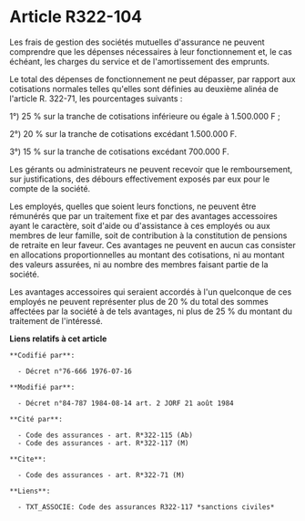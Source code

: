 # Article R322-104

Les frais de gestion des sociétés mutuelles d'assurance ne peuvent comprendre que les dépenses nécessaires à leur
fonctionnement et, le cas échéant, les charges du service et de l'amortissement des emprunts.

Le total des dépenses de fonctionnement ne peut dépasser, par rapport aux cotisations normales telles qu'elles sont définies
au deuxième alinéa de l'article R. 322-71, les pourcentages suivants :

1°) 25 % sur la tranche de cotisations inférieure ou égale à 1.500.000 F ;

2°) 20 % sur la tranche de cotisations excédant 1.500.000 F.

3°) 15 % sur la tranche de cotisations excédant 700.000 F.

Les gérants ou administrateurs ne peuvent recevoir que le remboursement, sur justifications, des débours effectivement
exposés par eux pour le compte de la société.

Les employés, quelles que soient leurs fonctions, ne peuvent être rémunérés que par un traitement fixe et par des avantages
accessoires ayant le caractère, soit d'aide ou d'assistance à ces employés ou aux membres de leur famille, soit de
contribution à la constitution de pensions de retraite en leur faveur. Ces avantages ne peuvent en aucun cas consister en
allocations proportionnelles au montant des cotisations, ni au montant des valeurs assurées, ni au nombre des membres faisant
partie de la société.

Les avantages accessoires qui seraient accordés à l'un quelconque de ces employés ne peuvent représenter plus de 20 % du
total des sommes affectées par la société à de tels avantages, ni plus de 25 % du montant du traitement de l'intéressé.

**Liens relatifs à cet article**

	**Codifié par**:

	  - Décret n°76-666 1976-07-16

	**Modifié par**:

	  - Décret n°84-787 1984-08-14 art. 2 JORF 21 août 1984

	**Cité par**:

	  - Code des assurances - art. R*322-115 (Ab)
	  - Code des assurances - art. R*322-117 (M)

	**Cite**:

	  - Code des assurances - art. R*322-71 (M)

	**Liens**:

	  - TXT_ASSOCIE: Code des assurances R322-117 *sanctions civiles*
